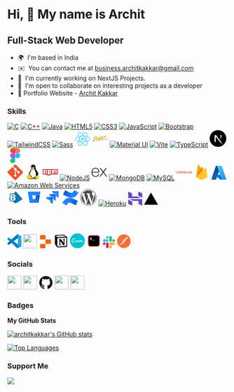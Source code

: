 Hi, 👋 My name is Archit
=======================

Full-Stack Web Developer
------------------------

* 🌍  I'm based in India
* ✉️  You can contact me at [business.architkakkar@gmail.com](mailto:business.architkakkar@gmail.com)
* 🧠  I'm currently working on NextJS Projects.
* 🤝  I'm open to collaborate on interesting projects as a developer
* 🔗  Portfolio Website - [Archit Kakkar](https://architkakkar.vercel.app)

### Skills

<p align="left">
<a href="https://en.wikipedia.org/wiki/C_(programming_language)" target="_blank" rel="noreferrer"><img src="https://raw.githubusercontent.com/danielcranney/readme-generator/main/public/icons/skills/c-colored.svg" width="38" height="38" alt="C" /></a>
<a href="https://docs.microsoft.com/en-us/cpp/?view=msvc-170" target="_blank" rel="noreferrer"><img src="https://raw.githubusercontent.com/danielcranney/readme-generator/main/public/icons/skills/cplusplus-colored.svg" width="38" height="38" alt="C++" /></a>
<a href="https://www.oracle.com/java/" target="_blank" rel="noreferrer"><img src="https://raw.githubusercontent.com/danielcranney/readme-generator/main/public/icons/skills/java-colored.svg" width="36" height="36" alt="Java" /></a>
<a href="https://developer.mozilla.org/en-US/docs/Glossary/HTML5" target="_blank" rel="noreferrer"><img src="https://raw.githubusercontent.com/danielcranney/readme-generator/main/public/icons/skills/html5-colored.svg" width="36" height="36" alt="HTML5" /></a>
<a href="https://www.w3.org/TR/CSS/#css" target="_blank" rel="noreferrer"><img src="https://raw.githubusercontent.com/danielcranney/readme-generator/main/public/icons/skills/css3-colored.svg" width="36" height="36" alt="CSS3" /></a>
<a href="https://developer.mozilla.org/en-US/docs/Web/JavaScript" target="_blank" rel="noreferrer"><img src="https://raw.githubusercontent.com/danielcranney/readme-generator/main/public/icons/skills/javascript-colored.svg" width="35" height="35" alt="JavaScript" /></a>
<a href="https://getbootstrap.com/" target="_blank" rel="noreferrer"><img src="https://raw.githubusercontent.com/danielcranney/readme-generator/main/public/icons/skills/bootstrap-colored.svg" width="38" height="38" alt="Bootstrap" /></a>
<a href="https://tailwindcss.com/" target="_blank" rel="noreferrer"><img src="https://raw.githubusercontent.com/danielcranney/readme-generator/main/public/icons/skills/tailwindcss-colored.svg" width="36" height="36" alt="TailwindCSS" /></a>
<a href="https://sass-lang.com/" target="_blank" rel="noreferrer"><img src="https://raw.githubusercontent.com/danielcranney/readme-generator/main/public/icons/skills/sass-colored.svg" width="36" height="36" alt="Sass" /></a>
<a href="https://reactjs.org/" target="_blank" rel="noreferrer"><img src="https://github.com/devicons/devicon/blob/master/icons/react/react-original.svg" width="36" height="36" alt="React" /></a>
<a href="https://babeljs.io/" target="_blank" rel="noreferrer"><img src="https://github.com/devicons/devicon/blob/master/icons/babel/babel-original.svg" width="36" height="36" alt="Babel" /></a>
<a href="https://mui.com/" target="_blank" rel="noreferrer"><img src="https://raw.githubusercontent.com/danielcranney/readme-generator/main/public/icons/skills/materialui-colored.svg" width="36" height="36" alt="Material UI" /></a>
<a href="https://vitejs.dev/" target="_blank" rel="noreferrer"><img src="https://raw.githubusercontent.com/danielcranney/readme-generator/main/public/icons/skills/vite-colored.svg" width="36" height="36" alt="Vite" /></a>
<a href="https://www.typescriptlang.org/" target="_blank" rel="noreferrer"><img src="https://raw.githubusercontent.com/danielcranney/readme-generator/main/public/icons/skills/typescript-colored.svg" width="36" height="36" alt="TypeScript" /></a>
<a href="https://nextjs.org/" target="_blank" rel="noreferrer"><img src="https://github.com/devicons/devicon/blob/master/icons/nextjs/nextjs-original.svg" width="38" height="38" alt="NextJS" /></a>
<a href="https://www.figma.com/" target="_blank" rel="noreferrer"><img src="https://github.com/devicons/devicon/blob/master/icons/figma/figma-original.svg" width="34" height="34" alt="Figma" /></a>
<br>
<a href="https://git-scm.com/" target="_blank" rel="noreferrer"><img src="https://github.com/devicons/devicon/blob/master/icons/git/git-original.svg" width="36" height="36" alt="Git" /></a>
<a href="https://www.linux.org/" target="_blank" rel="noreferrer"><img src="https://github.com/devicons/devicon/blob/master/icons/linux/linux-original.svg" width="36" height="36" alt="Linux" /></a>
<a href="https://www.npmjs.com/" target="_blank" rel="noreferrer"><img src="https://github.com/devicons/devicon/blob/master/icons/npm/npm-original-wordmark.svg" width="36" height="36" alt="npm" /></a>
<a href="https://nodejs.org/en/" target="_blank" rel="noreferrer"><img src="https://raw.githubusercontent.com/danielcranney/readme-generator/main/public/icons/skills/nodejs-colored.svg" width="36" height="36" alt="NodeJS" /></a>
<a href="https://expressjs.com/" target="_blank" rel="noreferrer"><img src="https://github.com/devicons/devicon/blob/master/icons/express/express-original.svg" width="36" height="36" alt="Express" /></a>
<a href="https://www.mongodb.com/" target="_blank" rel="noreferrer"><img src="https://raw.githubusercontent.com/danielcranney/readme-generator/main/public/icons/skills/mongodb-colored.svg" width="36" height="36" alt="MongoDB" /></a>
<a href="https://www.mysql.com/" target="_blank" rel="noreferrer"><img src="https://raw.githubusercontent.com/danielcranney/readme-generator/main/public/icons/skills/mysql-colored.svg" width="36" height="36" alt="MySQL" /></a>
<a href="https://www.oracle.com/uk/index.html" target="_blank" rel="noreferrer"><img src="https://github.com/devicons/devicon/blob/master/icons/oracle/oracle-original.svg" width="36" height="36" alt="Oracle" /></a>
<a href="https://firebase.google.com/" target="_blank" rel="noreferrer"><img src="https://github.com/devicons/devicon/blob/master/icons/firebase/firebase-original.svg" width="36" height="36" alt="Firebase" /></a>
<a href="https://azure.microsoft.com/en-us/" target="_blank" rel="noreferrer"><img src="https://github.com/devicons/devicon/blob/master/icons/azure/azure-original.svg" width="34" height="34" alt="Azure" /></a>
<a href="https://aws.amazon.com" target="_blank" rel="noreferrer"><img src="https://raw.githubusercontent.com/danielcranney/readme-generator/main/public/icons/skills/aws-colored.svg" width="36" height="36" alt="Amazon Web Services" /></a>
<br>
<a href="https://www.blueprism.com/" target="_blank" rel="noreferrer"><img src="https://github.com/architkakkar/architkakkar/blob/main/icons/blueprism.png" width="38" height="38" alt="Blueprism" /></a>
<a href="https://bitbucket.org/product" target="_blank" rel="noreferrer"><img src="https://github.com/devicons/devicon/blob/master/icons/bitbucket/bitbucket-original.svg" width="38" height="38" alt="BitBucket" /></a>
<a href="https://www.atlassian.com/software/jira" target="_blank" rel="noreferrer"><img src="https://github.com/devicons/devicon/blob/master/icons/jira/jira-original.svg" width="38" height="38" alt="Jira" /></a>
<a href="https://www.atlassian.com/software/confluence" target="_blank" rel="noreferrer"><img src="https://github.com/devicons/devicon/blob/master/icons/confluence/confluence-original.svg" width="36" height="36" /></a>
<a href="https://wordpress.com/website-builder/" target="_blank" rel="noreferrer"><img src="https://github.com/devicons/devicon/blob/master/icons/wordpress/wordpress-plain.svg" width="38" height="38" alt="Wordpress" /></a>
<a href="https://www.heroku.com/" target="_blank" rel="noreferrer"><img src="https://raw.githubusercontent.com/danielcranney/readme-generator/main/public/icons/skills/heroku-colored.svg" width="32" height="32" alt="Heroku" /></a>
<a href="https://www.hostinger.in/" target="_blank" rel="noreferrer"><img src="https://github.com/architkakkar/architkakkar/blob/main/icons/hostinger-original.svg" width="32" height="32" alt="Hostinger" /></a>
<a href="https://vercel.com/" target="_blank" rel="noreferrer"><img src="https://github.com/devicons/devicon/blob/master/icons/vercel/vercel-original.svg" width="32" height="32" alt="Vercel" /></a>
</p>

### Tools

<p align="left">
<a href="https://code.visualstudio.com/" target="_blank" rel="noreferrer"><img src="https://github.com/devicons/devicon/blob/master/icons/vscode/vscode-original.svg" width="32" height="32" /></a>
<a href="https://www.eclipse.org/ide/" target="_blank" rel="noreferrer"><img src="https://www.eclipse.org/downloads/assets/public/images/logo-eclipse.png" width="32" height="32" /></a>
<a href="https://replit.com/" target="_blank" rel="noreferrer"><img src="https://github.com/devicons/devicon/blob/master/icons/replit/replit-original.svg" width="30" height="30" /></a>
<a href="https://www.notion.so/" target="_blank" rel="noreferrer"><img src="https://github.com/devicons/devicon/blob/master/icons/notion/notion-original.svg" width="33" height="33" /></a>
<a href="https://www.canva.com/" target="_blank" rel="noreferrer"><img src="https://github.com/devicons/devicon/blob/master/icons/canva/canva-original.svg" width="34" height="34" alt="Canva" /></a>
<a href="https://hyper.is/" target="_blank" rel="noreferrer"><img src="https://github.com/architkakkar/architkakkar/blob/main/icons/hyper-original.png" width="33" height="33" /></a>
<a href="https://slack.com/intl/en-in/" target="_blank" rel="noreferrer"><img src="https://github.com/devicons/devicon/blob/master/icons/slack/slack-original.svg" width="28" height="28" /></a>
<a href="https://www.postman.com/" target="_blank" rel="noreferrer"><img src="https://github.com/devicons/devicon/blob/master/icons/postman/postman-original.svg" width="32" height="32" /></a>
</p>

### Socials

<p align="left">
<a href="https://x.com/_architkakkar" target="_blank" rel="noreferrer"><img src="https://raw.githubusercontent.com/danielcranney/readme-generator/main/public/icons/socials/twitter.svg" width="32" height="32" /></a>
<a href="https://www.linkedin.com/in/architkakkar" target="_blank" rel="noreferrer"><img src="https://raw.githubusercontent.com/danielcranney/readme-generator/main/public/icons/socials/linkedin.svg" width="32" height="32" /></a> 
<a href="https://www.github.com/architkakkar" target="_blank" rel="noreferrer"><img src="https://github.com/devicons/devicon/blob/master/icons/github/github-original.svg" width="32" height="32" /></a>
<a href="http://www.instagram.com/archit_kakkar" target="_blank" rel="noreferrer"><img src="https://raw.githubusercontent.com/danielcranney/readme-generator/main/public/icons/socials/instagram.svg" width="32" height="32" /></a> 
<a href="https://www.stackoverflow.com/users/19261614/archit-kakkar" target="_blank" rel="noreferrer"><img src="https://raw.githubusercontent.com/danielcranney/readme-generator/main/public/icons/socials/stackoverflow.svg" width="32" height="32" /></a>  
</p>

### Badges

<b>My GitHub Stats</b>

<a href="http://www.github.com/architkakkar"><img src="https://github-readme-stats.vercel.app/api?username=architkakkar&show_icons=true&hide=&count_private=true&title_color=14b8a6&text_color=ffffff&icon_color=14b8a6&bg_color=181824&hide_border=true&show_icons=true" alt="architkakkar's GitHub stats" /></a>

<a href="https://github.com/architkakkar" align="left"><img src="https://github-readme-stats.vercel.app/api/top-langs/?username=architkakkar&langs_count=10&title_color=14b8a6&text_color=ffffff&icon_color=14b8a6&bg_color=181824&hide_border=true&locale=en&custom_title=Top%20%Languages" alt="Top Languages" /></a>

### Support Me

<a href="https://www.buymeacoffee.com/architkakkar"><img src="https://cdn.buymeacoffee.com/buttons/v2/default-yellow.png" width="200" /></a>
